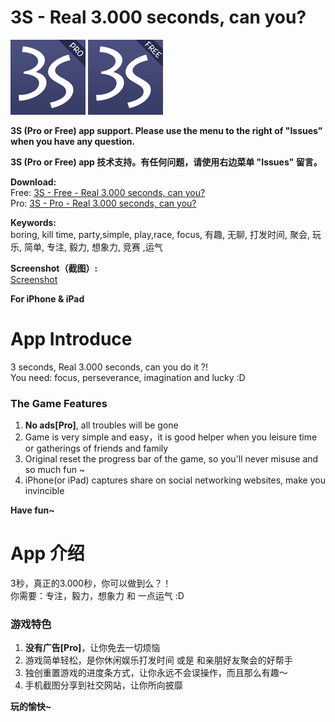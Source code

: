 # 3S - Real 3.000 seconds, can you?

![image](img/Icon-120.png)
![image](img/Icon-120-free.png)

**3S (Pro or Free) app support. Please use the menu to the right of "Issues" when you have any question.** 

**3S (Pro or Free) app 技术支持。有任何问题，请使用右边菜单 "Issues" 留言。** 

**Download:**  
Free: [ 3S - Free - Real 3.000 seconds, can you?](https://itunes.apple.com/WebObjects/MZStore.woa/wa/viewSoftware?id=1050404754&mt=8)  
Pro: [3S - Pro - Real 3.000 seconds, can you?](https://itunes.apple.com/WebObjects/MZStore.woa/wa/viewSoftware?id=1049638944&mt=8)

**Keywords:**  
boring, kill time, party,simple, play,race, focus, 有趣, 无聊, 打发时间, 聚会, 玩乐, 简单, 专注, 毅力, 想象力, 竞赛 ,运气

**Screenshot（截图）:**   
[Screenshot](./Screenshot.md)

**For iPhone & iPad**


# App Introduce

3 seconds, Real 3.000 seconds, can you do it ?!    
You need: focus, perseverance, imagination and lucky :D 

### The Game Features
1. **No ads[Pro]**, all troubles will be gone
2. Game is very simple and easy，it is good helper when you leisure time or gatherings of friends and family  
3. Original reset the progress bar of the game, so you'll never misuse and so much fun ~
4. iPhone(or iPad) captures share on social networking websites, make you invincible

**Have fun~**


# App 介绍


3秒，真正的3.000秒，你可以做到么？！  
你需要：专注，毅力，想象力 和 一点运气  :D

### 游戏特色
1. **没有广告[Pro]**，让你免去一切烦恼
2. 游戏简单轻松，是你休闲娱乐打发时间 或是 和亲朋好友聚会的好帮手
3. 独创重置游戏的进度条方式，让你永远不会误操作，而且那么有趣～
4. 手机截图分享到社交网站，让你所向披靡

**玩的愉快~**
